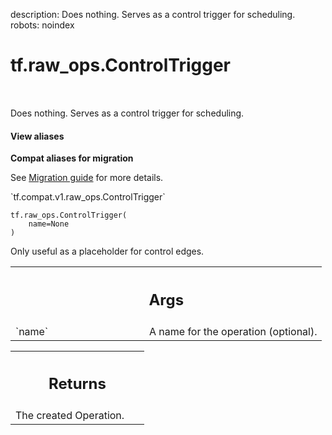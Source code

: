 description: Does nothing. Serves as a control trigger for scheduling.
robots: noindex

# tf.raw_ops.ControlTrigger

<!-- Insert buttons and diff -->

<table class="tfo-notebook-buttons tfo-api nocontent" align="left">

</table>



Does nothing. Serves as a control trigger for scheduling.

<section class="expandable">
  <h4 class="showalways">View aliases</h4>
  <p>
<b>Compat aliases for migration</b>
<p>See
<a href="https://www.tensorflow.org/guide/migrate">Migration guide</a> for
more details.</p>
<p>`tf.compat.v1.raw_ops.ControlTrigger`</p>
</p>
</section>

<pre class="devsite-click-to-copy prettyprint lang-py tfo-signature-link">
<code>tf.raw_ops.ControlTrigger(
    name=None
)
</code></pre>



<!-- Placeholder for "Used in" -->

Only useful as a placeholder for control edges.

<!-- Tabular view -->
 <table class="responsive fixed orange">
<colgroup><col width="214px"><col></colgroup>
<tr><th colspan="2"><h2 class="add-link">Args</h2></th></tr>

<tr>
<td>
`name`
</td>
<td>
A name for the operation (optional).
</td>
</tr>
</table>



<!-- Tabular view -->
 <table class="responsive fixed orange">
<colgroup><col width="214px"><col></colgroup>
<tr><th colspan="2"><h2 class="add-link">Returns</h2></th></tr>
<tr class="alt">
<td colspan="2">
The created Operation.
</td>
</tr>

</table>

